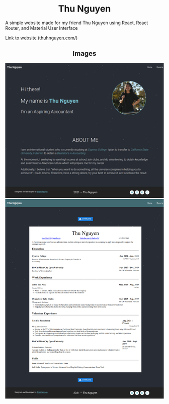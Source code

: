 <h1 align="center">Thu Nguyen</h1>

A simple website made for my friend Thu Nguyen using React, React Router, and Material User Interface

[Link to website (thuhnguyen.com/)](https://thuhnguyen.com)

<h2 align="center">Images</h2

![homepage](./readme-img/img1.png)
![homepage](./readme-img/img2.png)
